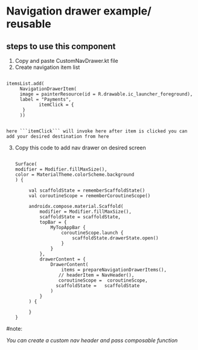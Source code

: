 # Navigation drawer example/ reusable

## steps to use this component
1. Copy and paste CustomNavDrawer.kt file 
2. Create navigation item list


```

itemsList.add(
     NavigationDrawerItem(
     image = painterResource(id = R.drawable.ic_launcher_foreground),
     label = "Payments",
            itemClick = {
      }
     ))
     
```


    here ```itemClick``` will invoke here after item is clicked you can add your desired destination from here



3. Copy this code to add nav drawer on desired screen


   ```
   
   Surface(
   modifier = Modifier.fillMaxSize(),
   color = MaterialTheme.colorScheme.background
   ) {

        val scaffoldState = rememberScaffoldState()
        val coroutineScope = rememberCoroutineScope()

        androidx.compose.material.Scaffold(
            modifier = Modifier.fillMaxSize(),
            scaffoldState = scaffoldState,
            topBar = {
                MyTopAppBar {
                    coroutineScope.launch {
                        scaffoldState.drawerState.open()
                    }
                }
            },
            drawerContent = {
                DrawerContent(
                    items = prepareNavigationDrawerItems(),
                   // headerItem = NavHeader(),
                   coroutineScope =  coroutineScope,
                  scaffoldState =   scaffoldState
                )
            }
        ) {

        }
   }
   
   ```


#note:

_You can create a custom nav header and pass composable function_

